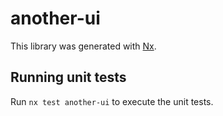 # another-ui

This library was generated with [Nx](https://nx.dev).

## Running unit tests

Run `nx test another-ui` to execute the unit tests.
